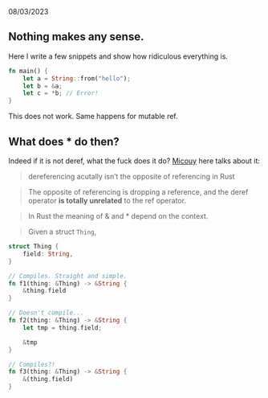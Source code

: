 08/03/2023

## Nothing makes any sense.

Here I write a few snippets and show how ridiculous everything is.

```Rust
fn main() {
    let a = String::from("hello");
    let b = &a;
    let c = *b; // Error!
}
```

This does not work. Same happens for mutable ref.

## What does * do then?

Indeed if it is not deref, what the fuck does it do?
[Micouy](https://micouy.github.io/rust-dereferencing/) here talks about it: 
> dereferencing acutally isn’t the opposite of referencing in Rust

> The opposite of referencing is dropping a reference, and the deref operator **is totally unrelated** to the ref operator. 

> In Rust the meaning of & and * depend on the context.

> Given a struct ```Thing```,

```Rust
struct Thing {
    field: String,
}
```

```Rust
// Compiles. Straight and simple.
fn f1(thing: &Thing) -> &String {
    &thing.field
}

// Doesn't compile...
fn f2(thing: &Thing) -> &String {
    let tmp = thing.field;

    &tmp
}

// Compiles?!
fn f3(thing: &Thing) -> &String {
    &(thing.field)
}
```